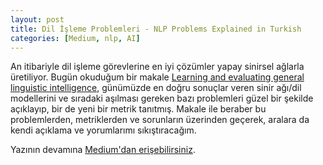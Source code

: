 ```yaml
---
layout: post
title: Dil İşleme Problemleri - NLP Problems Explained in Turkish 
categories: [Medium, nlp, AI]
---
```


An itibariyle dil işleme görevlerine en iyi çözümler yapay sinirsel ağlarla üretiliyor. Bugün okuduğum bir makale [Learning and evaluating general linguistic intelligence](https://arxiv.org/abs/1901.11373), günümüzde en doğru sonuçlar veren sinir ağı/dil modellerini ve sıradaki aşılması gereken bazı problemleri güzel bir şekilde açıklayıp, bir de yeni bir metrik tanıtmış. Makale ile beraber bu problemlerden, metriklerden ve sorunların üzerinden geçerek, aralara da kendi açıklama ve yorumlarımı sıkıştıracağım.

Yazının devamına [Medium'dan erişebilirsiniz](https://medium.com/@evinpinar/dil-işleme-problemleri-73fb0fd77f94).
